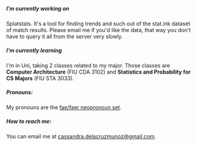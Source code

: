 ##### I’m currently working on

Splatstats. It's a tool for finding trends and such out of the stat.ink dataset of match results.
Please email me if you'd like the data, that way you don't have to query it all from the server very slowly.

##### I’m currently learning

I'm in Uni, taking 2 classes related to my major.
Those classes are **Computer Architecture** (FIU CDA 3102) and **Statistics and Probability for CS Majors** (FIU STA 3033).

##### Pronouns:

My pronouns are the [fae/faer neopronoun set](http://pronoun.is/fae).

##### How to reach me:

You can email me at cassandra.delacruzmunoz@gmail.com.
